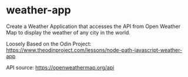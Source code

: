 # weather-app

Create a Weather Application that accesses the API from Open Weather Map to display the weather of any city in the world.

Loosely Based on the Odin Project: https://www.theodinproject.com/lessons/node-path-javascript-weather-app

API source: https://openweathermap.org/api
